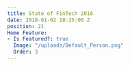```yaml
---
title: State of FinTech 2018
date: 2018-01-02 18:35:00 Z
position: 21
Home Feature:
- Is Featured?: true
  Image: "/uploads/Default_Person.png"
  Order: 3
---
```


